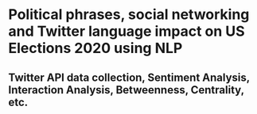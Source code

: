 # Political phrases, social networking and Twitter language impact on US Elections 2020 using NLP
## Twitter API data collection, Sentiment Analysis, Interaction Analysis, Betweenness, Centrality, etc.
